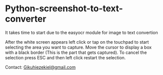 # Python-screenshot-to-text-converter

It takes time to start due to the easyocr module for image to text convertion

After the white screen appears left click or tap on the touchpad to start selecting the area you want to capture.
Move the cursor to display a box with a black border (This is the part that gets captured).
To cancel the selection press ESC and then left click restart the selection.

Contact: Gikuhiezekiel@gmail.com
